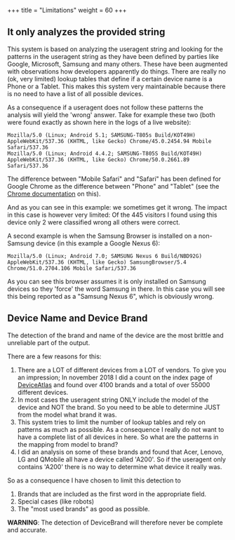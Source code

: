 +++
title = "Limitations"
weight = 60
+++
## It only analyzes the provided string
This system is based on analyzing the useragent string and looking for the patterns in the useragent string as they have been defined by parties like Google, Microsoft, Samsung and many others. These have been augmented with observations how developers apparently do things. There are really no (ok, very limited) lookup tables that define if a certain device name is a Phone or a Tablet. This makes this system very maintainable because there is no need to have a list of all possible devices.

As a consequence if a useragent does not follow these patterns the analysis will yield the 'wrong' answer.
Take for example these two (both were found exactly as shown here in the logs of a live website):

    Mozilla/5.0 (Linux; Android 5.1; SAMSUNG-T805s Build/KOT49H) AppleWebKit/537.36 (KHTML, like Gecko) Chrome/45.0.2454.94 Mobile Safari/537.36
    Mozilla/5.0 (Linux; Android 4.4.2; SAMSUNG-T805S Build/KOT49H) AppleWebKit/537.36 (KHTML, like Gecko) Chrome/50.0.2661.89 Safari/537.36

The difference between "Mobile Safari" and "Safari" has been defined for Google Chrome as the difference between "Phone" and "Tablet" (see the [Chrome documentation](https://developer.chrome.com/multidevice/user-agent) on this).

And as you can see in this example: we sometimes get it wrong.
The impact in this case is however very limited: Of the 445 visitors I found using this device only 2 were classified wrong all others were correct.

A second example is when the Samsung Browser is installed on a non-Samsung device (in this example a Google Nexus 6):

    Mozilla/5.0 (Linux; Android 7.0; SAMSUNG Nexus 6 Build/NBD92G) AppleWebKit/537.36 (KHTML, like Gecko) SamsungBrowser/5.4 Chrome/51.0.2704.106 Mobile Safari/537.36

As you can see this browser assumes it is only installed on Samsung devices so they 'force' the word Samsung in there.
In this case you will see this being reported as a "Samsung Nexus 6", which is obviously wrong.

## Device Name and Device Brand
The detection of the brand and name of the device are the most brittle and unreliable part of the output.

There are a few reasons for this:

1. There are a LOT of different devices from a LOT of vendors.
To give you an impression; In november 2018 I did a count on the index page of [DeviceAtlas](https://deviceatlas.com/device-data/devices) and found over 4100 brands and a total of over 55000 different devices.
1. In most cases the useragent string ONLY include the model of the device and NOT the brand. So you need to be able to determine JUST from the model what brand it was.
1. This system tries to limit the number of lookup tables and rely on patterns as much as possible. As a consequence I really do not want to have a complete list of all devices in here. So what are the patterns in the mapping from model to brand?
1. I did an analysis on some of these brands and found that Acer, Lenovo, LG and QMobile all have a device called 'A200'.
So if the useragent only contains 'A200' there is no way to determine what device it really was.

So as a consequence I have chosen to limit this detection to

1. Brands that are included as the first word in the appropriate field.
1. Special cases (like robots)
1. The "most used brands" as good as possible.

**WARNING**: The detection of DeviceBrand will therefore never be complete and accurate.
